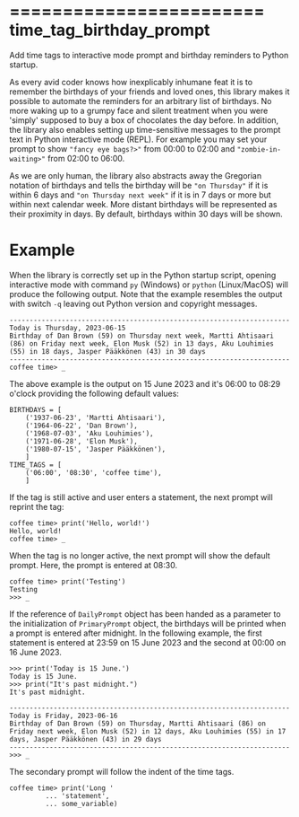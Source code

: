 ========================
time_tag_birthday_prompt
========================
Add time tags to interactive mode prompt and birthday reminders to
Python startup.

As every avid coder knows how inexplicably inhumane feat it is to
remember the birthdays of your friends and loved ones, this library
makes it possible to automate the reminders for an arbitrary list of
birthdays. No more waking up to a grumpy face and silent treatment when
you were 'simply' supposed to buy a box of chocolates the day before. In
addition, the library also enables setting up time-sensitive messages to
the prompt text in Python interactive mode (REPL). For example you may
set your prompt to show ``"fancy eye bags?>"`` from 00:00 to 02:00 and
``"zombie-in-waiting>"`` from 02:00 to 06:00.

As we are only human, the library also abstracts away the Gregorian
notation of birthdays and tells the birthday will be ``"on Thursday"``
if it is within 6 days and ``"on Thursday next week"`` if it is in 7
days or more but within next calendar week. More distant birthdays will
be represented as their proximity in days. By default, birthdays within
30 days will be shown.

Example
=======
When the library is correctly set up in the Python startup script,
opening interactive mode with command `py` (Windows) or `python`
(Linux/MacOS) will produce the following output. Note that the example
resembles the output with switch `-q` leaving out Python version and
copyright messages.

```
----------------------------------------------------------------------
Today is Thursday, 2023-06-15
Birthday of Dan Brown (59) on Thursday next week, Martti Ahtisaari
(86) on Friday next week, Elon Musk (52) in 13 days, Aku Louhimies
(55) in 18 days, Jasper Pääkkönen (43) in 30 days
----------------------------------------------------------------------
coffee time> _
```

The above example is the output on 15 June 2023 and it's 06:00 to 08:29
o'clock providing the following default values:

```
BIRTHDAYS = [
    ('1937-06-23', 'Martti Ahtisaari'),
    ('1964-06-22', 'Dan Brown'),
    ('1968-07-03', 'Aku Louhimies'),
    ('1971-06-28', 'Elon Musk'),
    ('1980-07-15', 'Jasper Pääkkönen'),
    ]
TIME_TAGS = [
    ('06:00', '08:30', 'coffee time'),
    ]
```

If the tag is still active and user enters a statement, the next prompt
will reprint the tag:

```
coffee time> print('Hello, world!')
Hello, world!
coffee time> _
```

When the tag is no longer active, the next prompt will show the default
prompt. Here, the prompt is entered at 08:30.

```
coffee time> print('Testing')
Testing
>>> _
```

If the reference of `DailyPrompt` object has been handed as a parameter
to the initialization of `PrimaryPrompt` object, the birthdays will be
printed when a prompt is entered after midnight. In the following
example, the first statement is entered at 23:59 on 15 June 2023 and the
second at 00:00 on 16 June 2023.

```
>>> print('Today is 15 June.')
Today is 15 June.
>>> print("It's past midnight.")
It's past midnight.

----------------------------------------------------------------------
Today is Friday, 2023-06-16
Birthday of Dan Brown (59) on Thursday, Martti Ahtisaari (86) on
Friday next week, Elon Musk (52) in 12 days, Aku Louhimies (55) in 17
days, Jasper Pääkkönen (43) in 29 days
----------------------------------------------------------------------
>>> _
```

The secondary prompt will follow the indent of the time tags.

```
coffee time> print('Long '
         ... 'statement',
         ... some_variable)
```
